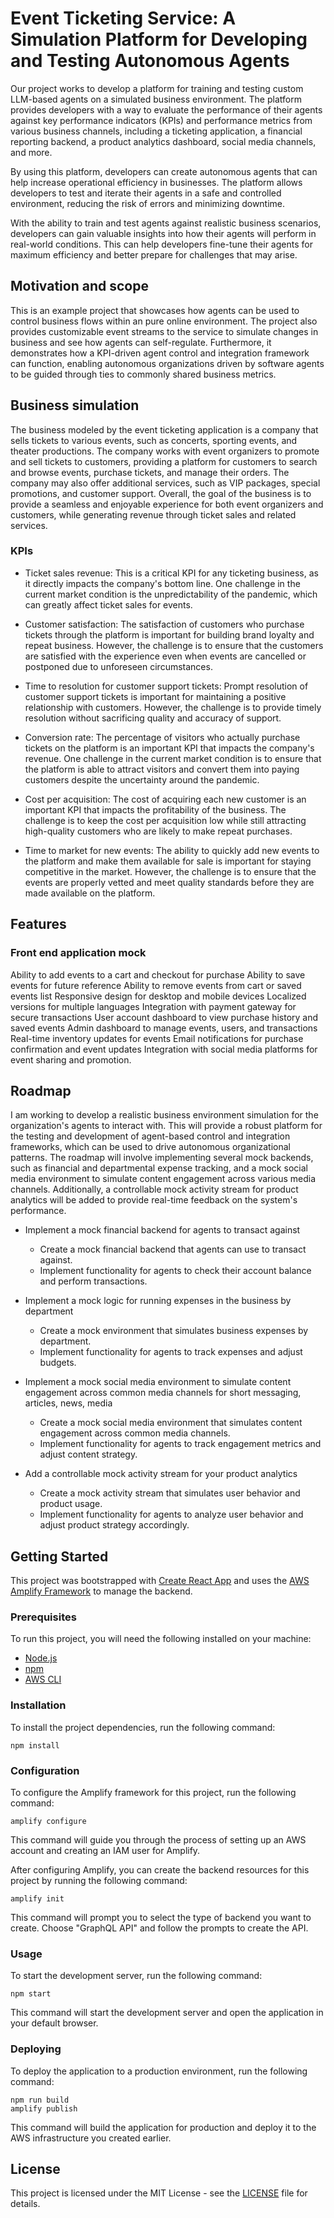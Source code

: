 # Event Ticketing Service: A Simulation Platform for Developing and Testing Autonomous Agents
Our project works to develop a platform for training and testing custom LLM-based agents on a simulated business environment. The platform provides developers with a way to evaluate the performance of their agents against key performance indicators (KPIs) and performance metrics from various business channels, including a ticketing application, a financial reporting backend, a product analytics dashboard, social media channels, and more.

By using this platform, developers can create autonomous agents that can help increase operational efficiency in businesses. The platform allows developers to test and iterate their agents in a safe and controlled environment, reducing the risk of errors and minimizing downtime.

With the ability to train and test agents against realistic business scenarios, developers can gain valuable insights into how their agents will perform in real-world conditions. This can help developers fine-tune their agents for maximum efficiency and better prepare for challenges that may arise.

## Motivation and scope
This is an example project that showcases how agents can be used to control business flows within an pure online environment. The project also provides customizable event streams to the service to simulate changes in business and see how agents can self-regulate. Furthermore, it demonstrates how a KPI-driven agent control and integration framework can function, enabling autonomous organizations driven by software agents to be guided through ties to commonly shared business metrics.

## Business simulation
The business modeled by the event ticketing application is a company that sells tickets to various events, such as concerts, sporting events, and theater productions. The company works with event organizers to promote and sell tickets to customers, providing a platform for customers to search and browse events, purchase tickets, and manage their orders. The company may also offer additional services, such as VIP packages, special promotions, and customer support. Overall, the goal of the business is to provide a seamless and enjoyable experience for both event organizers and customers, while generating revenue through ticket sales and related services.

### KPIs
* Ticket sales revenue: This is a critical KPI for any ticketing business, as it directly impacts the company's bottom line. One challenge in the current market condition is the unpredictability of the pandemic, which can greatly affect ticket sales for events.

* Customer satisfaction: The satisfaction of customers who purchase tickets through the platform is important for building brand loyalty and repeat business. However, the challenge is to ensure that the customers are satisfied with the experience even when events are cancelled or postponed due to unforeseen circumstances.

* Time to resolution for customer support tickets: Prompt resolution of customer support tickets is important for maintaining a positive relationship with customers. However, the challenge is to provide timely resolution without sacrificing quality and accuracy of support.

* Conversion rate: The percentage of visitors who actually purchase tickets on the platform is an important KPI that impacts the company's revenue. One challenge in the current market condition is to ensure that the platform is able to attract visitors and convert them into paying customers despite the uncertainty around the pandemic.

* Cost per acquisition: The cost of acquiring each new customer is an important KPI that impacts the profitability of the business. The challenge is to keep the cost per acquisition low while still attracting high-quality customers who are likely to make repeat purchases.

* Time to market for new events: The ability to quickly add new events to the platform and make them available for sale is important for staying competitive in the market. However, the challenge is to ensure that the events are properly vetted and meet quality standards before they are made available on the platform.

## Features

### Front end application mock
Ability to add events to a cart and checkout for purchase
Ability to save events for future reference
Ability to remove events from cart or saved events list
Responsive design for desktop and mobile devices
Localized versions for multiple languages
Integration with payment gateway for secure transactions
User account dashboard to view purchase history and saved events
Admin dashboard to manage events, users, and transactions
Real-time inventory updates for events
Email notifications for purchase confirmation and event updates
Integration with social media platforms for event sharing and promotion.

## Roadmap

I am working to develop a realistic business environment simulation for the organization's agents to interact with. This will provide a robust platform for the testing and development of agent-based control and integration frameworks, which can be used to drive autonomous organizational patterns. The roadmap will involve implementing several mock backends, such as financial and departmental expense tracking, and a mock social media environment to simulate content engagement across various media channels. Additionally, a controllable mock activity stream for product analytics will be added to provide real-time feedback on the system's performance.

* Implement a mock financial backend for agents to transact against
  - Create a mock financial backend that agents can use to transact against.
  - Implement functionality for agents to check their account balance and perform transactions.

* Implement a mock logic for running expenses in the business by department
  - Create a mock environment that simulates business expenses by department.
  - Implement functionality for agents to track expenses and adjust budgets.

* Implement a mock social media environment to simulate content engagement across common media channels for short messaging, articles, news, media
  - Create a mock social media environment that simulates content engagement across common media channels.
  - Implement functionality for agents to track engagement metrics and adjust content strategy.

* Add a controllable mock activity stream for your product analytics
  - Create a mock activity stream that simulates user behavior and product usage.
  - Implement functionality for agents to analyze user behavior and adjust product strategy accordingly.

## Getting Started

This project was bootstrapped with [Create React App](https://github.com/facebook/create-react-app) and uses the [AWS Amplify Framework](https://aws-amplify.github.io/) to manage the backend.

### Prerequisites

To run this project, you will need the following installed on your machine:

- [Node.js](https://nodejs.org/en/)
- [npm](https://www.npmjs.com/get-npm)
- [AWS CLI](https://aws.amazon.com/cli/)

### Installation

To install the project dependencies, run the following command:

```
npm install
```

### Configuration

To configure the Amplify framework for this project, run the following command:

```
amplify configure
```

This command will guide you through the process of setting up an AWS account and creating an IAM user for Amplify.

After configuring Amplify, you can create the backend resources for this project by running the following command:

```
amplify init
```

This command will prompt you to select the type of backend you want to create. Choose "GraphQL API" and follow the prompts to create the API.

### Usage

To start the development server, run the following command:

```
npm start
```

This command will start the development server and open the application in your default browser.

### Deploying

To deploy the application to a production environment, run the following command:

```
npm run build
amplify publish
```

This command will build the application for production and deploy it to the AWS infrastructure you created earlier.

## License

This project is licensed under the MIT License - see the [LICENSE](LICENSE) file for details.